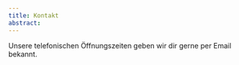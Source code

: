 ```yaml
---
title: Kontakt
abstract:
---
```


Unsere telefonischen Öffnungszeiten geben wir dir gerne per Email bekannt.
